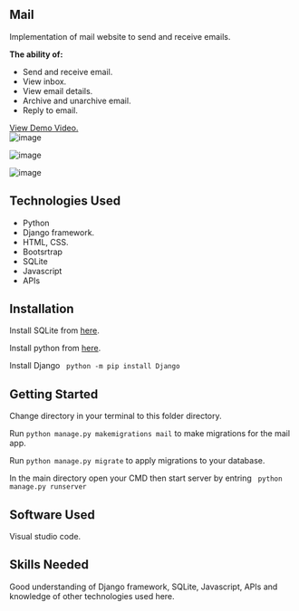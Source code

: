 ## Mail 
Implementation of mail website to send and receive emails.

**The ability of:**
- Send and receive email.
- View inbox.
- View email details.
- Archive and unarchive email.
- Reply to email.

[View Demo Video.](https://youtu.be/nK3SJn3wSq0)
<br>
![image](https://user-images.githubusercontent.com/74314248/111299677-e6103d00-8658-11eb-9682-0bd0cbf29014.png)

![image](https://user-images.githubusercontent.com/74314248/111299757-fcb69400-8658-11eb-957a-29ad2c22cd06.png)

![image](https://user-images.githubusercontent.com/74314248/111299820-1061fa80-8659-11eb-8026-d1e3f00ae14d.png)

## Technologies Used
- Python
- Django framework.
- HTML, CSS.
- Bootsrtrap
- SQLite
- Javascript
- APIs
## Installation
Install SQLite from [here](https://www.sqlite.org/download.html).

Install python from [here](https://www.python.org/downloads/).

Install Django
``` python -m pip install Django```

## Getting Started

Change directory in your terminal to this folder directory.

Run ```python manage.py makemigrations mail``` to make migrations for the mail app.

Run ```python manage.py migrate``` to apply migrations to your database.

In the main directory open your CMD then start server by entring
``` python manage.py runserver```

## Software Used
Visual studio code.

## Skills Needed
Good understanding of Django framework, SQLite, Javascript, APIs and knowledge of other technologies used here. 
